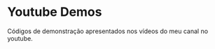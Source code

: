 Youtube Demos
=============

Códigos de demonstração apresentados nos vídeos do meu canal no youtube.
